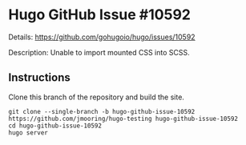 # Hugo GitHub Issue #10592

Details: <https://github.com/gohugoio/hugo/issues/10592>

Description: Unable to import mounted CSS into SCSS.

## Instructions

Clone this branch of the repository and build the site.

```text
git clone --single-branch -b hugo-github-issue-10592 https://github.com/jmooring/hugo-testing hugo-github-issue-10592
cd hugo-github-issue-10592
hugo server
```
